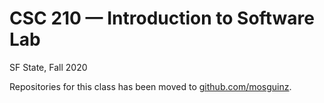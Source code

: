 # CSC 210 — Introduction to Software Lab

SF State, Fall 2020

Repositories for this class has been moved to [github.com/mosguinz](https://github.com/mosguinz?tab=repositories&q=csc211).
